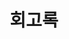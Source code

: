 ---
layout: list
title: 회고록
slug: 회고록
menu: true
sidebar: true
order: 3
description: >
  인사이트를 기르기 위한 포스팅 공간입니다.
---
